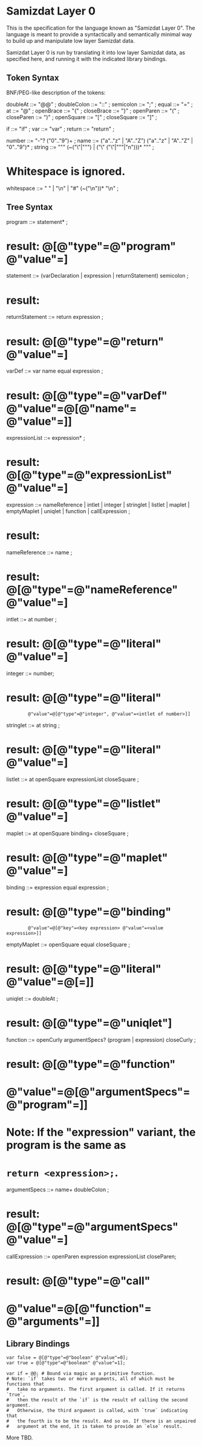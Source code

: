 Samizdat Layer 0
================

This is the specification for the language known as "Samizdat Layer 0".
The language is meant to provide a syntactically and semantically
minimal way to build up and manipulate low layer Samizdat data.

Samizdat Layer 0 is run by translating it into low layer Samizdat
data, as specified here, and running it with the indicated library
bindings.


Token Syntax
------------

BNF/PEG-like description of the tokens:

doubleAt    ::= "@@" ;
doubleColon ::= "::" ;
semicolon   ::= ";" ;
equal       ::= "=" ;
at          ::= "@" ;
openBrace   ::= "{" ;
closeBrace  ::= "}" ;
openParen   ::= "(" ;
closeParen  ::= ")" ;
openSquare  ::= "[" ;
closeSquare ::= "]" ;

if     ::= "if" ;
var    ::= "var" ;
return ::= "return" ;

number     ::= "-"? ("0".."9")+ ;
name       ::= ("a".."z" | "A".."Z") ("a".."z" | "A".."Z" | "0".."9")* ;
string     ::= "\"" (~("\\"|"\"") | ("\\" ("\\"|"\""|"n")))* "\"" ;

# Whitespace is ignored.
whitespace ::= " " | "\n" | "#" (~("\n"))* "\n" ;


Tree Syntax
-----------

program ::= statement* ;
# result: @[@"type"=@"program" @"value"=<listlet of statements>]

statement ::= (varDeclaration | expression | returnStatement) semicolon ;
# result: <same as whatever was parsed>

returnStatement ::= return expression ;
# result: @[@"type"=@"return" @"value"=<expression>]

varDef ::= var name equal expression ;
# result: @[@"type"=@"varDef" @"value"=@[@"name"=<name> @"value"=<expression>]]

expressionList ::= expression* ;
# result: @[@"type"=@"expressionList" @"value"=<listlet of expressions>]

expression ::=
    nameReference | intlet | integer | stringlet | listlet |
    maplet | emptyMaplet | uniqlet | function | callExpression ;
# result: <same as whatever was parsed>

nameReference ::= name ;
# result: @[@"type"=@"nameReference" @"value"=<stringlet of name>]

intlet ::= at number ;
# result: @[@"type"=@"literal" @"value"=<intlet of number>]

integer ::= number;
# result: @[@"type"=@"literal"
            @"value"=@[@"type"=@"integer", @"value"=<intlet of number>]]

stringlet ::= at string ;
# result: @[@"type"=@"literal" @"value"=<listlet of characters>]

listlet ::= at openSquare expressionList closeSquare ;
# result: @[@"type"=@"listlet" @"value"=<listlet of expressions>]

maplet ::= at openSquare binding+ closeSquare ;
# result: @[@"type"=@"maplet" @"value"=<listlet of bindings>]

binding ::= expression equal expression ;
# result: @[@"type"=@"binding"
            @"value"=@[@"key"=<key expression> @"value"=<value expression>]]

emptyMaplet ::= openSquare equal closeSquare ;
# result: @[@"type"=@"literal" @"value"=@[=]]

uniqlet ::= doubleAt ;
# result: @[@"type"=@"uniqlet"]

function ::= openCurly argumentSpecs? (program | expression) closeCurly ;
# result: @[@"type"=@"function"
#           @"value"=@[@"argumentSpecs"=<argument specs> @"program"=<program>]]
# Note: If the "expression" variant, the program is the same as
#   `return <expression>;`.

argumentSpecs ::= name+ doubleColon ;
# result: @[@"type"=@"argumentSpecs" @"value"=<listlet of names>]

callExpression ::= openParen expression expressionList closeParen;
# result: @[@"type"=@"call"
#           @"value"=@[@"function"=<expression> @"arguments"=<expr list>]]


Library Bindings
----------------

```
var false = @[@"type"=@"boolean" @"value"=0];
var true = @[@"type"=@"boolean" @"value"=1];

var if = @@; # Bound via magic as a primitive function.
# Note: `if` takes two or more arguments, all of which must be functions that
#   take no arguments. The first argument is called. If it returns `true`,
#   then the result of the `if` is the result of calling the second argument.
#   Otherwise, the third argument is called, with `true` indicating that
#   the fourth is to be the result. And so on. If there is an unpaired
#   argument at the end, it is taken to provide an `else` result.
```

More TBD.
